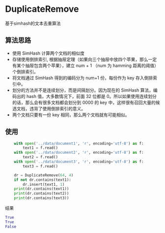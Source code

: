 # DuplicateRemove
基于simhash的文本去重算法

## 算法思路
* 使用 SimHash 计算两个文档的相似度
* 存储使用倒排索引, 根据抽屉定理（如果向三个抽屉中放四个苹果，那么一定有某个抽屉包含两个苹果），建立 num + 1 （num 为 hamming 距离的阈值）个倒排索引。
* 将文档通过 SimHash 得到的编码分为 num+1 份，每份作为 key 存入倒排索引中。
* 划分的方法并不是连续划分，而是间隔划分。因为现在的 SimHash 算法，编码出的 hash 值，大多数情况下，前面 32 位都是 0。所以如果使用连续划分的话，那么会有很多文档都会划分到 0000 的 key 中，这样很有召回大量的候选文档，违背了使用倒排索引的意义。
* 两个文档只要有一份 key 相同，那么两个文档就有可能相似。

## 使用
```python
    with open('../data/document1', 'r', encoding='utf-8') as f:
        text1 = f.read()
    with open('../data/document2', 'r', encoding='utf-8') as f:
        text2 = f.read()
    with open('../data/document3', 'r', encoding='utf-8') as f:
        text3 = f.read()

    dr = DuplicateRemove(64, 4)
    if not dr.contains(text1):
        dr.insert(text1, 1)
    print(dr.contains(text1))
    print(dr.contains(text2))
    print(dr.contains(text3))
```
结果
```python
True
True
False
```